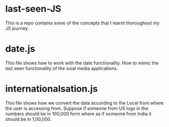 # last-seen-JS
This is a repo contains some of the concepts that I learnt thoroughout my JS journey.
# date.js
This file shows how to work with the date functionality. How to mimic the last seen functionality of the soial media applications.
# internationalsation.js
This file shows how we convert the data according to the Local from where the user is accessing from. Suppose if someone from US logs in the numbers should be in 100,000 form where as if someone from India it should be in 1,00,000.
